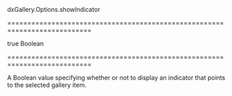 <!--id-->dxGallery.Options.showIndicator<!--/id-->
===========================================================================
<!--default-->true<!--/default-->
<!--type-->Boolean<!--/type-->
===========================================================================

<!--shortDescription-->
A Boolean value specifying whether or not to display an indicator that points to the selected gallery item.
<!--/shortDescription-->

<!--fullDescription-->

<!--/fullDescription-->